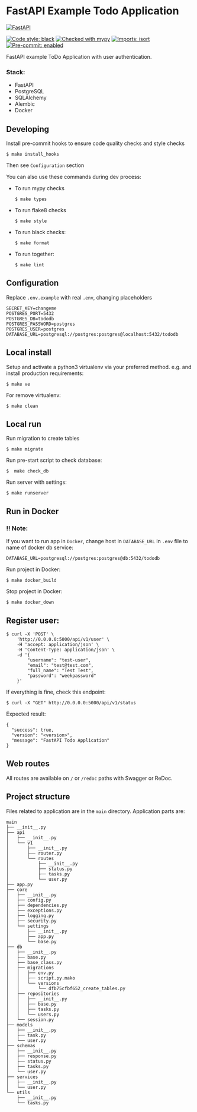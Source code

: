 FastAPI Example Todo Application
====================

[![FastAPI](https://img.shields.io/badge/FastAPI-005571?style=for-the-badge&logo=fastapi)](https://github.com/tiangolo/fastapi)

[![Code style: black](https://img.shields.io/badge/code%20style-black-000000.svg)](https://github.com/psf/black)
[![Checked with mypy](http://www.mypy-lang.org/static/mypy_badge.svg)](http://mypy-lang.org/)
[![Imports: isort](https://img.shields.io/badge/%20imports-isort-%231674b1?style=flat&labelColor=ef8336)](https://pycqa.github.io/isort/)
[![Pre-commit: enabled](https://img.shields.io/badge/pre--commit-enabled-brightgreen?logo=pre-commit&logoColor=white&style=flat)](https://github.com/pre-commit/pre-commit)

FastAPI example ToDo Application with user authentication.

### Stack:
- FastAPI
- PostgreSQL
- SQLAlchemy
- Alembic
- Docker

Developing
-----------

Install pre-commit hooks to ensure code quality checks and style checks

    $ make install_hooks

Then see `Configuration` section

You can also use these commands during dev process:

- To run mypy checks

      $ make types

- To run flake8 checks

      $ make style

- To run black checks:

      $ make format

- To run together:

      $ make lint


Configuration
--------------

Replace `.env.example` with real `.env`, changing placeholders

```
SECRET_KEY=changeme
POSTGRES_PORT=5432
POSTGRES_DB=tododb
POSTGRES_PASSWORD=postgres
POSTGRES_USER=postgres
DATABASE_URL=postgresql://postgres:postgres@localhost:5432/tododb
```

Local install
-------------

Setup and activate a python3 virtualenv via your preferred method. e.g. and install production requirements:

    $ make ve

For remove virtualenv:

    $ make clean


Local run
-------------
Run migration to create tables

    $ make migrate

Run pre-start script to check database:

    $  make check_db

Run server with settings:

    $ make runserver


Run in Docker
-------------

### !! Note:

If you want to run app in `Docker`, change host in `DATABASE_URL` in `.env` file to name of docker db service:

`DATABASE_URL=postgresql://postgres:postgres@db:5432/tododb`

Run project in Docker:

    $ make docker_build

Stop project in Docker:

    $ make docker_down

## Register user:

    $ curl -X 'POST' \
        'http://0.0.0.0:5000/api/v1/user' \
        -H 'accept: application/json' \
        -H 'Content-Type: application/json' \
        -d '{
            "username": "test-user",
            "email": "test@test.com",
            "full_name": "Test Test",
            "password": "weekpassword"
        }'

If everything is fine, check this endpoint:

    $ curl -X "GET" http://0.0.0.0:5000/api/v1/status

Expected result:

```
{
  "success": true,
  "version": "<version>",
  "message": "FastAPI Todo Application"
}
```


Web routes
----------
All routes are available on ``/`` or ``/redoc`` paths with Swagger or ReDoc.


Project structure
-----------------
Files related to application are in the ``main`` directory.
Application parts are:
```text
main
├── __init__.py
├── api
│   ├── __init__.py
│   └── v1
│       ├── __init__.py
│       ├── router.py
│       └── routes
│           ├── __init__.py
│           ├── status.py
│           ├── tasks.py
│           └── user.py
├── app.py
├── core
│   ├── __init__.py
│   ├── config.py
│   ├── dependencies.py
│   ├── exceptions.py
│   ├── logging.py
│   ├── security.py
│   └── settings
│       ├── __init__.py
│       ├── app.py
│       └── base.py
├── db
│   ├── __init__.py
│   ├── base.py
│   ├── base_class.py
│   ├── migrations
│   │   ├── env.py
│   │   ├── script.py.mako
│   │   └── versions
│   │       └── dfb75cfbf652_create_tables.py
│   ├── repositories
│   │   ├── __init__.py
│   │   ├── base.py
│   │   ├── tasks.py
│   │   └── users.py
│   └── session.py
├── models
│   ├── __init__.py
│   ├── task.py
│   └── user.py
├── schemas
│   ├── __init__.py
│   ├── response.py
│   ├── status.py
│   ├── tasks.py
│   └── user.py
├── services
│   ├── __init__.py
│   └── user.py
└── utils
    ├── __init__.py
    └── tasks.py
```

